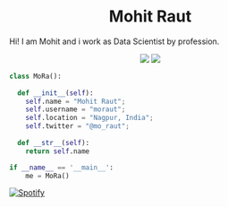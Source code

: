 <h1 align="center">
  <b>Mohit Raut</b>
</h1>

Hi! I am Mohit and i work as Data Scientist by profession.
<br>

<p>
<div align="center">
  <img src="https://img.shields.io/badge/-Python-98b982?style=for-the-badge&logo=python&logoColor=98b982&labelColor=282828">
  <img src="https://img.shields.io/badge/R-276DC3?style=for-the-badge&logo=r&logoColor=white">
</div>
</p>

```python
class MoRa():
    
  def __init__(self):
    self.name = "Mohit Raut";
    self.username = "moraut";
    self.location = "Nagpur, India";
    self.twitter = "@mo_raut";
  
  def __str__(self):
    return self.name

if __name__ == '__main__':
    me = MoRa()
```

[![Spotify](https://Moraut.vercel.app/api/spotify)](https://open.spotify.com/user/moraut)

<!--
**Moraut/Moraut** is a ✨ _special_ ✨ repository because its `README.md` (this file) appears on your GitHub profile.

Here are some ideas to get you started:

- 🔭 I’m currently working on ...
- 🌱 I’m currently learning ...
- 👯 I’m looking to collaborate on ...
- 🤔 I’m looking for help with ...
- 💬 Ask me about ...
- 📫 How to reach me: ...
- 😄 Pronouns: ...
- ⚡ Fun fact: ...
-->
